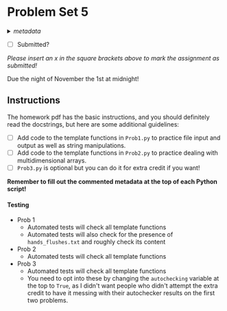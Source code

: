 # Problem Set 5
<details>
<summary><em>metadata</em></summary>
Category: problem-set<br>
Points: 10<br>
Due: 2021-11-01<br>
</details>

- [ ] Submitted?

_Please insert an x in the square brackets above to mark the assignment as submitted!_

Due the night of November the 1st at midnight!

## Instructions
The homework pdf has the basic instructions, and you should definitely read the docstrings, but here are some additional guidelines:
 - [ ] Add code to the template functions in `Prob1.py` to practice file input and output as well as string manipulations.
 - [ ] Add code to the template functions in `Prob2.py` to practice dealing with multidimensional arrays.
 - [ ] `Prob3.py` is optional but you can do it for extra credit if you want!

__Remember to fill out the commented metadata at the top of each Python script!__

#### Testing
 - Prob 1
 	- Automated tests will check all template functions
	- Automated tests will also check for the presence of `hands_flushes.txt` and roughly check its content
 - Prob 2
 	- Automated tests will check all template functions
 - Prob 3
 	- Automated tests will check all template functions
	- You need to opt into these by changing the `autochecking` variable at the top to `True`, as I didn't want people who didn't attempt the extra credit to have it messing with their autochecker results on the first two problems.

